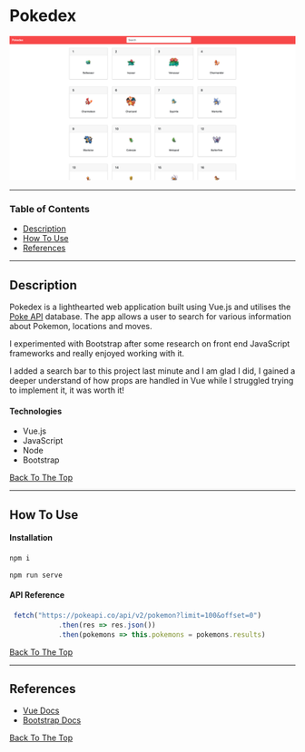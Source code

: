 # Pokedex

![Project Image](src/assets/landing-page.png)

---

### Table of Contents

- [Description](#description)
- [How To Use](#how-to-use)
- [References](#references)

---

## Description

Pokedex is a lighthearted web application built using Vue.js and utilises the [Poke API](https://pokeapi.co/) database. The app allows a user to search for various information about Pokemon, locations and moves. 

I experimented with Bootstrap after some research on front end JavaScript frameworks and really enjoyed working with it. 

I added a search bar to this project last minute and I am glad I did, I gained a deeper understand of how props are handled in Vue while I struggled trying to implement it, it was worth it!

#### Technologies

- Vue.js
- JavaScript
- Node
- Bootstrap

[Back To The Top](#pokedex)

---

## How To Use

#### Installation

```
npm i
```
```
npm run serve
```
  


#### API Reference

```javascript
 fetch("https://pokeapi.co/api/v2/pokemon?limit=100&offset=0")
            .then(res => res.json())
            .then(pokemons => this.pokemons = pokemons.results)
```
[Back To The Top](#pokedex)

---

## References

- [Vue Docs](https://vuejs.org/v2/guide/)
- [Bootstrap Docs](https://bootstrap-vue.org/) 


[Back To The Top](#pokedex)
